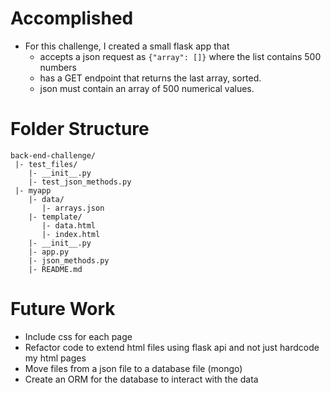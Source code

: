 # Accomplished
* For this challenge, I created a small flask app that
	* accepts a json request as `{"array": []}` where the list contains 500 numbers
	* has a GET endpoint that returns the last array, sorted. 
	* json must contain an array of 500 numerical values. 

# Folder Structure
```
back-end-challenge/
 |- test_files/
    |- __init__.py
    |- test_json_methods.py
 |- myapp
    |- data/
       |- arrays.json
    |- template/
       |- data.html
       |- index.html
    |- __init__.py
    |- app.py
    |- json_methods.py
    |- README.md
```
# Future Work
* Include css for each page
* Refactor code to extend html files using flask api and not just hardcode my html pages
* Move files from a json file to a database file (mongo)
* Create an ORM for the database to interact with the data
